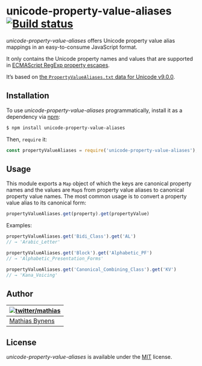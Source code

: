 # unicode-property-value-aliases [![Build status](https://travis-ci.org/mathiasbynens/unicode-property-value-aliases.svg?branch=master)](https://travis-ci.org/mathiasbynens/unicode-property-value-aliases)

_unicode-property-value-aliases_ offers Unicode property value alias mappings in an easy-to-consume JavaScript format.

It only contains the Unicode property names and values that are supported in [ECMAScript RegExp property escapes](https://github.com/tc39/proposal-regexp-unicode-property-escapes).

It’s based on [the `PropertyValueAliases.txt` data for Unicode v9.0.0](http://unicode.org/Public/9.0.0/ucd/PropertyValueAliases.txt).

## Installation

To use _unicode-property-value-aliases_ programmatically, install it as a dependency via [npm](https://www.npmjs.com/):

```bash
$ npm install unicode-property-value-aliases
```

Then, `require` it:

```js
const propertyValueAliases = require('unicode-property-value-aliases');
```

## Usage

This module exports a `Map` object of which the keys are canonical property names and the values are `Map`s from property value aliases to canonical property value names. The most common usage is to convert a property value alias to its canonical form:

```js
propertyValueAliases.get(property).get(propertyValue)
```

Examples:

```js
propertyValueAliases.get('Bidi_Class').get('AL')
// → 'Arabic_Letter'

propertyValueAliases.get('Block').get('Alphabetic_PF')
// → 'Alphabetic_Presentation_Forms'

propertyValueAliases.get('Canonical_Combining_Class').get('KV')
// → 'Kana_Voicing'
```

## Author

| [![twitter/mathias](https://gravatar.com/avatar/24e08a9ea84deb17ae121074d0f17125?s=70)](https://twitter.com/mathias "Follow @mathias on Twitter") |
|---|
| [Mathias Bynens](https://mathiasbynens.be/) |

## License

_unicode-property-value-aliases_ is available under the [MIT](https://mths.be/mit) license.
